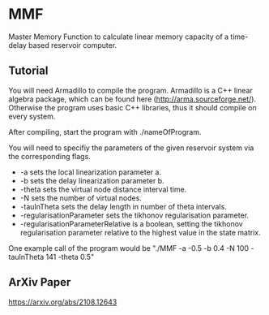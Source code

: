 # MMF
Master Memory Function to calculate linear memory capacity of a time-delay based reservoir computer.
## Tutorial

You will need Armadillo to compile the program. 
Armadillo is a C++ linear algebra package, which can be found here (http://arma.sourceforge.net/).
Otherwise the program uses basic C++ libraries, thus it should compile on every system.

After compiling, start the program with ./nameOfProgram.

You will need to specifiy the parameters of the given reservoir system via the corresponding flags.

 * -a sets the local linearization parameter a.
 * -b sets the delay linearization parameter b.
 * -theta sets the virtual node distance interval time.
 * -N sets the number of virtual nodes.
 * -tauInTheta sets the delay length in number of theta intervals.
 * -regularisationParameter sets the tikhonov regularisation parameter.
 * -regularisationParameterRelative is a boolean, setting the tikhonov regularisation parameter relative to the highest value in the state matrix.

One example call of the program would be "./MMF -a -0.5 -b 0.4 -N 100 -tauInTheta 141 -theta 0.5"

## ArXiv Paper

https://arxiv.org/abs/2108.12643
